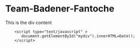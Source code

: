 # Team-Badener-Fantoche
<html> 

 <head>
    <title> Simple Test </title>    
 </head>
 <body>
        <div id="mydiv"> This is the div content </div>

        <script type="text/javascript" >
           document.getElementById("mydiv").innerHTML=Date();         
        </script>   

 </body>
</html>
